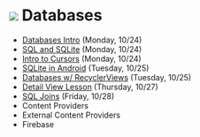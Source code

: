 # ![](https://ga-dash.s3.amazonaws.com/production/assets/logo-9f88ae6c9c3871690e33280fcf557f33.png) Databases

- [Databases Intro](https://github.com/ga-adi-macaron/Course-Materials/tree/master/lessons/databases/databases-intro-lesson) (Monday, 10/24)
- [SQL and SQLite](https://github.com/ga-adi-macaron/Course-Materials/tree/master/lessons/databases/sqlite-lesson) (Monday, 10/24)
- [Intro to Cursors](https://github.com/ga-adi-macaron/Course-Materials/tree/master/lessons/databases/cursors-intro-lesson) (Monday, 10/24)
- [SQLite in Android](https://github.com/ga-adi-macaron/Course-Materials/tree/master/lessons/databases/sql-in-android-lesson) (Tuesday, 10/25)
- [Databases w/ RecyclerViews](https://github.com/ga-adi-macaron/Course-Materials/tree/master/lessons/databases/database-recyclerview-lesson) (Tuesday, 10/25)
- [Detail View Lesson](https://github.com/ga-adi-macaron/Course-Materials/tree/master/lessons/databases/detail-view-lesson) (Thursday, 10/27)
- [SQL Joins](https://github.com/ga-adi-macaron/Course-Materials/tree/master/lessons/databases/joins-lesson) (Friday, 10/28)
- Content Providers
- External Content Providers
- Firebase
